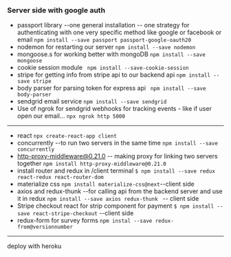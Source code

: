 ### Server side with google auth
* passport library --one general installation -- one strategy for authenticating with one very specific method like google or facebook or email
`npm install --save passport passport-google-oauth20`
* nodemon for restarting our server
`npm install --save nodemon`
* mongoose.s for working better with mongoDB
`npm install --save mongoose`
* cookie session module
` npm install --save-cookie-session`
* stripe for getting info from stripe api to our backend api
`npm install --save stripe`
* body parser for parsing token for express api 
` npm install --save body-parser`
* sendgrid email service
`npm install --save sendgrid`
* Use of ngrok for sendgrid webhooks for tracking events - like if user open our email...
`npx ngrok http 5000`

----
* react `npx create-react-app client `
* concurrently --to run two servers in the same time 
`npm install --save concurrently`
* http-proxy-middleware@0.21.0 -- making proxy for linking two servers together
`npm install http-proxy-middleware@0.21.0` 
* install router and redux in /client terminal
`$ npm install --save redux react-redux react-router-dom`
* materialize css
`npm install materialize-css@next`--client side
* axios and redux-thunk --for calling api from the backend server and use it in redux
`npm install --save axios redux-thunk ` -- client side 
* Stripe checkout react for strip component for payment
`$ npm install --save react-stripe-checkout` --client side
* redux-form for survey forms 
`npm instal --save redux-from@versionnumber`
----
deploy with heroku
